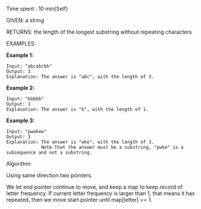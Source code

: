Time spent : 10  min(Self)

GIVEN: a string

RETURNS: the length of the longest substring without repeating characters

EXAMPLES:

**Example 1:**

```
Input: "abcabcbb"
Output: 3 
Explanation: The answer is "abc", with the length of 3. 
```

**Example 2:**

```
Input: "bbbbb"
Output: 1
Explanation: The answer is "b", with the length of 1.
```

**Example 3:**

```
Input: "pwwkew"
Output: 3
Explanation: The answer is "wke", with the length of 3. 
             Note that the answer must be a substring, "pwke" is a subsequence and not a substring.
```

Algorithm:

Using same direction two pointers.

We let end pointer continue to move, and keep a map to keep record of letter frequency. If current letter frequency is larger than 1, that means it has repeated, then we move start pointer until map[letter] == 1.